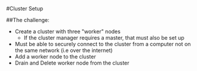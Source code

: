 #Cluster Setup

##The challenge:

- Create a cluster with three "worker" nodes
  - If the cluster manager requires a master, that must also be set up
- Must be able to securely connect to the cluster from a computer not on the same network (i.e over the internet)
- Add a worker node to the cluster
- Drain and Delete worker node from the cluster
